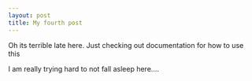 ```yaml
---
layout: post
title: My fourth post
---
```

Oh its terrible late here. Just checking out documentation for how to use this

I am really trying hard to not fall asleep here....
